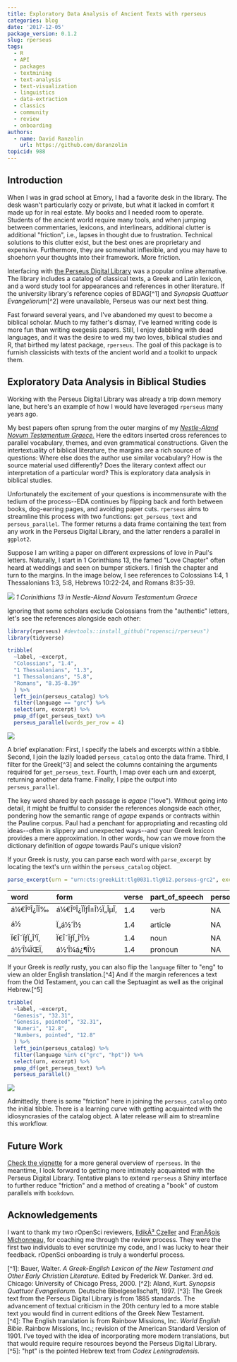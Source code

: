 ```yaml
---
title: Exploratory Data Analysis of Ancient Texts with rperseus
categories: blog
date: '2017-12-05'
package_version: 0.1.2
slug: rperseus
tags:
  - R
  - API
  - packages
  - textmining
  - text-analysis
  - text-visualization
  - linguistics
  - data-extraction
  - classics
  - community
  - review
  - onboarding
authors:
  - name: David Ranzolin
    url: https://github.com/daranzolin
topicid: 988
---
```


## Introduction

When I was in grad school at Emory, I had a favorite desk in the library. The desk wasn't particularly cozy or private, but what it lacked in comfort it made up for in real estate. My books and I needed room to operate. Students of the ancient world require many tools, and when jumping between commentaries, lexicons, and interlinears, additional clutter is additional "friction", i.e., lapses in thought due to frustration. Technical solutions to this clutter exist, but the best ones are proprietary and expensive. Furthermore, they are somewhat inflexible, and you may have to shoehorn your thoughts into their framework. More friction.

Interfacing with [the Perseus Digital Library](http://www.perseus.tufts.edu/hopper/) was a popular online alternative. The library includes a catalog of classical texts, a Greek and Latin lexicon, and a word study tool for appearances and references in other literature. If the university library's reference copies of BDAG\[^1\] and *Synopsis Quattuor Evangeliorum*\[^2\] were unavailable, Perseus was our next best thing.

Fast forward several years, and I've abandoned my quest to become a biblical scholar. Much to my father's dismay, I've learned writing code is more fun than writing exegesis papers. Still, I enjoy dabbling with dead languages, and it was the desire to wed my two loves, biblical studies and R, that birthed my latest package, `rperseus`. The goal of this package is to furnish classicists with texts of the ancient world and a toolkit to unpack them.

## Exploratory Data Analysis in Biblical Studies

Working with the Perseus Digital Library was already a trip down memory lane, but here's an example of how I would have leveraged `rperseus` many years ago.

My best papers often sprung from the outer margins of my [*Nestle-Aland Novum Testamentum Graece.*](https://en.wikipedia.org/wiki/Novum_Testamentum_Graece) Here the editors inserted cross references to parallel vocabulary, themes, and even grammatical constructions. Given the intertextuality of biblical literature, the margins are a rich source of questions: Where else does the author use similar vocabulary? How is the source material used differently? Does the literary context affect our interpretation of a particular word? This is exploratory data analysis in biblical studies.

Unfortunately the excitement of your questions is incommensurate with the tedium of the process--EDA continues by flipping back and forth between books, dog-earring pages, and avoiding paper cuts. `rperseus` aims to streamline this process with two functions: `get_perseus_text` and `perseus_parallel`. The former returns a data frame containing the text from any work in the Perseus Digital Library, and the latter renders a parallel in `ggplot2`.

Suppose I am writing a paper on different expressions of love in Paul's letters. Naturally, I start in 1 Corinthians 13, the famed "Love Chapter" often heard at weddings and seen on bumper stickers. I finish the chapter and turn to the margins. In the image below, I see references to Colossians 1:4, 1 Thessalonians 1:3, 5:8, Hebrews 10:22-24, and Romans 8:35-39.

![](/img/blog-images/2017-12-05-rperseus/nantg.png)
*1 Corinithians 13 in Nestle-Aland Novum Testamentum Graece*

Ignoring that some scholars exclude Colossians from the "authentic" letters, let's see the references alongside each other:

```r
library(rperseus) #devtools::install_github("ropensci/rperseus")
library(tidyverse)

tribble(
  ~label, ~excerpt,
  "Colossians", "1.4",
  "1 Thessalonians", "1.3",
  "1 Thessalonians", "5.8",
  "Romans", "8.35-8.39"
  ) %>% 
  left_join(perseus_catalog) %>%
  filter(language == "grc") %>%
  select(urn, excerpt) %>%
  pmap_df(get_perseus_text) %>%
  perseus_parallel(words_per_row = 4)
```

![](/img/blog-images/2017-12-05-rperseus/Parallel1.png)

A brief explanation: First, I specify the labels and excerpts within a tibble. Second, I join the lazily loaded `perseus_catalog` onto the data frame. Third, I filter for the Greek\[^3\] and select the columns containing the arguments required for `get_perseus_text`. Fourth, I map over each urn and excerpt, returning another data frame. Finally, I pipe the output into `perseus_parallel`.

The key word shared by each passage is *agape* ("love"). Without going into detail, it might be fruitful to consider the references alongside each other, pondering how the semantic range of *agape* expands or contracts within the Pauline corpus. Paul had a penchant for appropriating and recasting old ideas--often in slippery and unexpected ways--and your Greek lexicon provides a mere approximation. In other words, how can we move from the dictionary definition of *agape* towards Paul's unique vision?

If your Greek is rusty, you can parse each word with `parse_excerpt` by locating the text's urn within the `perseus_catalog` object.

```r
parse_excerpt(urn = "urn:cts:greekLit:tlg0031.tlg012.perseus-grc2", excerpt = "1.4")
```

|word    |form       |verse |part\_of\_speech |person |number   |tense   |mood       |voice  |gender    |case       |degree |
|:-------|:----------|:-----|:--------------|:------|:--------|:-------|:----------|:------|:---------|:----------|:------|
|á¼€ÎºÎ¿ÏÏ‰   |á¼€ÎºÎ¿ÏÏƒÎ±Î½Ï„ÎµÏ‚ |1.4   |verb           |NA     |plural   |aorist  |participle |active |masculine |nominative |NA     |
|á½       |Ï„á½´Î½        |1.4   |article        |NA     |singular |NA      |NA         |NA     |feminine  |accusative |NA     |
|Ï€Î¯ÏƒÏ„Î¹Ï‚  |Ï€Î¯ÏƒÏ„Î¹Î½     |1.4   |noun           |NA     |singular |NA      |NA         |NA     |feminine  |accusative|NA|
|á½‘Î¼ÏŒÏ‚    |á½‘Î¼á¿¶Î½       |1.4   |pronoun        |NA     |plural   |NA      |NA         |NA     |masculine |genative   |NA     |

If your Greek is *really* rusty, you can also flip the `language` filter to "eng" to view an older English translation.\[^4\] And if the margin references a text from the Old Testament, you can call the Septuagint as well as the original Hebrew.\[^5\]

```r
tribble(
  ~label, ~excerpt,
  "Genesis", "32.31",
  "Genesis, pointed", "32.31",
  "Numeri", "12.8",
  "Numbers, pointed", "12.8"
  ) %>% 
  left_join(perseus_catalog) %>%
  filter(language %in% c("grc", "hpt")) %>%
  select(urn, excerpt) %>%
  pmap_df(get_perseus_text) %>%
  perseus_parallel()
```

![](/img/blog-images/2017-12-05-rperseus/Parallel2.png)

Admittedly, there is some "friction" here in joining the `perseus_catalog` onto the initial tibble. There is a learning curve with getting acquainted with the idiosyncrasies of the catalog object. A later release will aim to streamline this workflow.

## Future Work

[Check the vignette](https://ropensci.github.io/rperseus/articles/rperseus-vignette.html) for a more general overview of `rperseus`. In the meantime, I look forward to getting more intimately acquainted with the Perseus Digital Library. Tentative plans to extend `rperseus` a Shiny interface to further reduce "friction" and a method of creating a "book" of custom parallels with `bookdown`.

## Acknowledgements

I want to thank my two rOpenSci reviewers, [IldikÃ³ Czeller](https://www.ildiczeller.com/) and [FranÃ§ois Michonneau,](https://francoismichonneau.net/) for coaching me through the review process. They were the first two individuals to ever scrutinize my code, and I was lucky to hear their feedback. rOpenSci onboarding is truly a wonderful process.

<!-- references -->

\[^1\]: Bauer, Walter. *A Greek-English Lexicon of the New Testament and Other Early Christian Literature.* Edited by Frederick W. Danker. 3rd ed. Chicago: University of Chicago Press, 2000.
\[^2\]: Aland, Kurt. *Synopsis Quattuor Evangeliorum.* Deutsche Bibelgesellschaft, 1997.
\[^3\]: The Greek text from the Perseus Digital Library is from 1885 standards. The advancement of textual criticism in the 20th century led to a more stable text you would find in current editions of the Greek New Testament.  
\[^4\]: The English translation is from Rainbow Missions, Inc. *World English Bible.* Rainbow Missions, Inc.; revision of the American Standard Version of 1901. I've toyed with the idea of incorporating more modern translations, but that would require require resources beyond the Perseus Digital Library.
\[^5\]: "hpt" is the pointed Hebrew text from *Codex Leningradensis.*

